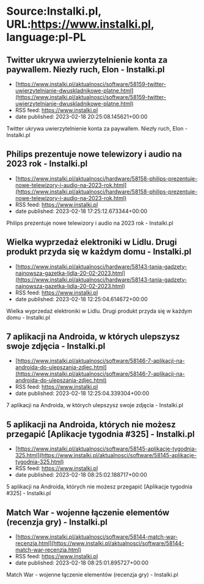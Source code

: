 # Source:Instalki.pl, URL:https://www.instalki.pl, language:pl-PL

## Twitter ukrywa uwierzytelnienie konta za paywallem. Niezły ruch, Elon - Instalki.pl
 - [https://www.instalki.pl/aktualnosci/software/58159-twitter-uwierzytelnianie-dwuskladnikowe-platne.html](https://www.instalki.pl/aktualnosci/software/58159-twitter-uwierzytelnianie-dwuskladnikowe-platne.html)
 - RSS feed: https://www.instalki.pl
 - date published: 2023-02-18 20:25:08.145621+00:00

Twitter ukrywa uwierzytelnienie konta za paywallem. Niezły ruch, Elon - Instalki.pl

## Philips prezentuje nowe telewizory i audio na 2023 rok - Instalki.pl
 - [https://www.instalki.pl/aktualnosci/hardware/58158-philips-prezentuje-nowe-telewizory-i-audio-na-2023-rok.html](https://www.instalki.pl/aktualnosci/hardware/58158-philips-prezentuje-nowe-telewizory-i-audio-na-2023-rok.html)
 - RSS feed: https://www.instalki.pl
 - date published: 2023-02-18 17:25:12.673344+00:00

Philips prezentuje nowe telewizory i audio na 2023 rok - Instalki.pl

## Wielka wyprzedaż elektroniki w Lidlu. Drugi produkt przyda się w każdym domu - Instalki.pl
 - [https://www.instalki.pl/aktualnosci/hardware/58143-tania-gadzety-najnowsza-gazetka-lidla-20-02-2023.html](https://www.instalki.pl/aktualnosci/hardware/58143-tania-gadzety-najnowsza-gazetka-lidla-20-02-2023.html)
 - RSS feed: https://www.instalki.pl
 - date published: 2023-02-18 12:25:04.614672+00:00

Wielka wyprzedaż elektroniki w Lidlu. Drugi produkt przyda się w każdym domu - Instalki.pl

## 7 aplikacji na Androida, w których ulepszysz swoje zdjęcia - Instalki.pl
 - [https://www.instalki.pl/aktualnosci/software/58146-7-aplikacji-na-androida-do-ulepszania-zdjec.html](https://www.instalki.pl/aktualnosci/software/58146-7-aplikacji-na-androida-do-ulepszania-zdjec.html)
 - RSS feed: https://www.instalki.pl
 - date published: 2023-02-18 12:25:04.339304+00:00

7 aplikacji na Androida, w których ulepszysz swoje zdjęcia - Instalki.pl

## 5 aplikacji na Androida, których nie możesz przegapić [Aplikacje tygodnia #325] - Instalki.pl
 - [https://www.instalki.pl/aktualnosci/software/58145-aplikacje-tygodnia-325.html](https://www.instalki.pl/aktualnosci/software/58145-aplikacje-tygodnia-325.html)
 - RSS feed: https://www.instalki.pl
 - date published: 2023-02-18 08:25:02.188717+00:00

5 aplikacji na Androida, których nie możesz przegapić [Aplikacje tygodnia #325] - Instalki.pl

## Match War - wojenne łączenie elementów (recenzja gry) - Instalki.pl
 - [https://www.instalki.pl/aktualnosci/software/58144-match-war-recenzja.html](https://www.instalki.pl/aktualnosci/software/58144-match-war-recenzja.html)
 - RSS feed: https://www.instalki.pl
 - date published: 2023-02-18 08:25:01.895727+00:00

Match War - wojenne łączenie elementów (recenzja gry) - Instalki.pl

